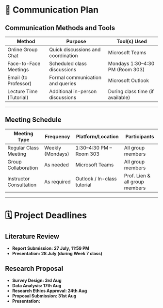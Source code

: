 # 📢 Communication Plan

## Communication Methods and Tools

| Method                  | Purpose                                 | Tool(s) Used                 |
|-------------------------|------------------------------------------|------------------------------|
| Online Group Chat       | Quick discussions and coordination       | Microsoft Teams              |
| Face-to-Face Meetings   | Scheduled class discussions              | Mondays 1:30–4:30 PM (Room 303) |
| Email (to Professor)    | Formal communication and queries         | Microsoft Outlook            |
| Lecture Time (Tutorial) | Additional in-person discussions         | During class time (if available) |

---

## Meeting Schedule

| Meeting Type             | Frequency        | Platform/Location           | Participants             |
|--------------------------|------------------|------------------------------|---------------------------|
| Regular Class Meeting    | Weekly (Mondays) | 1:30–4:30 PM – Room 303      | All group members         |
| Group Collaboration      | As needed        | Microsoft Teams              | All group members         |
| Instructor Consultation  | As required      | Outlook / In-class tutorial  | Prof. Lien & all group members |

---

# 🗓️ Project Deadlines

##  Literature Review  
- **Report Submission: 27 July, 11:59 PM**   
- **Presentation: 28 July (during Week 7 class)** 

## Research Proposal  
- **Survey Design: 3rd Aug** 
- **Data Analysis: 17th Aug**  
- **Research Ethics Approval: 24th Aug** 
- **Proposal Submission: 31st Aug**   
- **Presentation:** 
